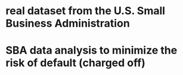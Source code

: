 # real dataset from the U.S. Small Business Administration
# SBA data analysis to minimize the risk of default (charged off)
